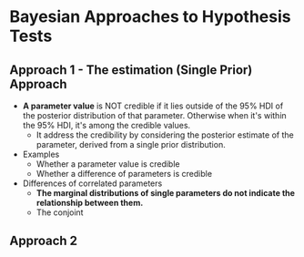 # Bayesian Approaches to Hypothesis Tests

## Approach 1 - The estimation (Single Prior) Approach
* <b>A parameter value</b> is NOT credible if it lies outside of the 95% HDI of the posterior distribution of that parameter. Otherwise when it's within the 95% HDI, it's among the credible values.
  * It address the credibility by considering the posterior estimate of the parameter, derived from a single prior distribution.
* Examples
  * Whether a parameter value is credible
  * Whether a difference of parameters is credible
* Differences of correlated parameters
  * <b>The marginal distributions of single parameters do not indicate the relationship between them.</b>
  * The conjoint 
## Approach 2
